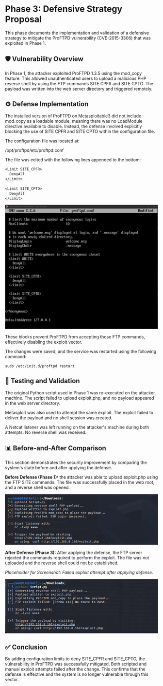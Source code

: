 # Phase 3: Defensive Strategy Proposal

This phase documents the implementation and validation of a defensive strategy to mitigate the ProFTPD vulnerability (CVE-2015-3306) that was exploited in Phase 1.

## 🛡️ Vulnerability Overview

In Phase 1, the attacker exploited ProFTPD 1.3.5 using the mod_copy feature. This allowed unauthenticated users to upload a malicious PHP reverse shell by using the FTP commands SITE CPFR and SITE CPTO. The payload was written into the web server directory and triggered remotely.

## ⚙️ Defense Implementation

The installed version of ProFTPD on Metasploitable3 did not include mod_copy as a loadable module, meaning there was no LoadModule directive available to disable. Instead, the defense involved explicitly blocking the use of SITE CPFR and SITE CPTO within the configuration file.

The configuration file was located at:

/opt/proftpd/etc/proftpd.conf

The file was edited with the following lines appended to the bottom:

```
<Limit SITE_CPFR>
  DenyAll
</Limit>

<Limit SITE_CPTO>
  DenyAll
</Limit>
```
![Running Script](Screenshots/M.png)

These blocks prevent ProFTPD from accepting those FTP commands, effectively disabling the exploit vector.

The changes were saved, and the service was restarted using the following command:
```
sudo /etc/init.d/proftpd restart
```


## 🧪 Testing and Validation

The original Python script used in Phase 1 was re-executed on the attacker machine. The script failed to upload exploit.php, and no payload appeared in the web server directory.

Metasploit was also used to attempt the same exploit. The exploit failed to deliver the payload and no shell session was created.

A Netcat listener was left running on the attacker's machine during both attempts. No reverse shell was received.

## 📊 Before-and-After Comparison

This section demonstrates the security improvement by comparing the system's state before and after applying the defense.

**Before Defense (Phase 1):**
the attacker was able to upload exploit.php using the FTP SITE commands. The file was successfully placed in the web root, and a reverse shell was opened.

![Running Script](Screenshots/F-RunningScript.png)

**After Defense (Phase 3):**
After applying the defense, the FTP server rejected the commands required to perform the exploit. The file was not uploaded and the reverse shell could not be established.

*Placeholder for Screenshot: Failed exploit attempt after applying defense.*

![Running Script](Screenshots/After.png)

## ✅ Conclusion

By adding configuration limits to deny SITE_CPFR and SITE_CPTO, the vulnerability in ProFTPD was successfully mitigated. Both scripted and manual exploit attempts failed after the change. This confirms that the defense is effective and the system is no longer vulnerable through this vector.

















